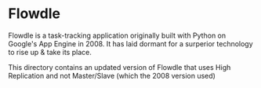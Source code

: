 Flowdle
================
Flowdle is a task-tracking application originally built with Python on Google's App Engine in 2008.  It has laid dormant for a surperior technology to rise up & take its place.

This directory contains an updated version of Flowdle that uses High Replication and not Master/Slave (which the 2008 version used)